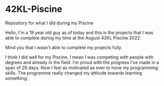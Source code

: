 # 42KL-Piscine
Repository for what I did during my Piscine

Hello, I'm a 19 year old guy as of today and this is the projects that I was able to complete during my time at the August 42KL Piscine 2022.

Mind you that I wasn't able to complete my projects fully.

I think I did well for my Piscine, I mean I was competing with people with degrees and already in the field. I'm proud with the progress I've made in a span of 26 days. Now I feel as motivated as ever to hone my programming skills. The programme really changed my attitude towards learning something. 
